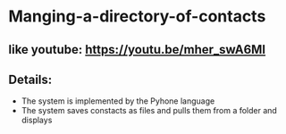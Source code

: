 # Manging-a-directory-of-contacts

## like youtube: https://youtu.be/mher_swA6MI

## Details:
- The system is implemented by the Pyhone language
- The system saves constacts as files and pulls them from a folder and displays
